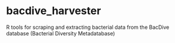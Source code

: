 # bacdive_harvester
R tools for scraping and extracting bacterial data from the BacDive database (Bacterial Diversity Metadatabase)
